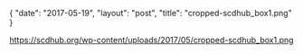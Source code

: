{
   "date": "2017-05-19",
   "layout": "post",
   "title": "cropped-scdhub_box1.png"
}

https://scdhub.org/wp-content/uploads/2017/05/cropped-scdhub_box1.png